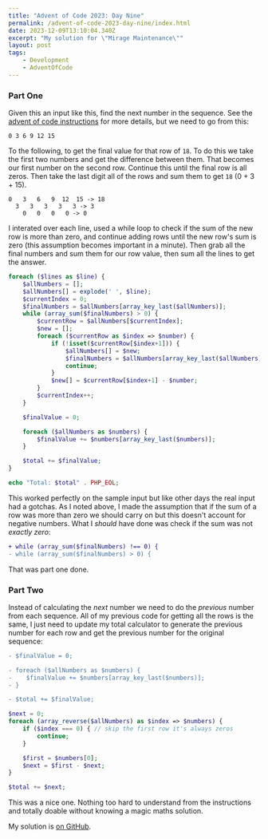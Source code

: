 ```yaml
---
title: "Advent of Code 2023: Day Nine"
permalink: /advent-of-code-2023-day-nine/index.html
date: 2023-12-09T13:10:04.340Z
excerpt: "My solution for \"Mirage Maintenance\""
layout: post
tags:
    - Development
    - AdventOfCode
---
```


### Part One

Given this an input like this, find the next number in the sequence. See the [advent of code instructions](https://adventofcode.com/2023/day/9) for more details, but we need to go from this:

```text
0 3 6 9 12 15
```

To the following, to get the final value for that row of `18`. To do this we take the first two numbers and get the difference between them. That becomes our first number on the second row. Continue this until the final row is all zeros. Then take the last digit all of the rows and sum them to get `18` (0 + 3 + 15).

```text
0   3   6   9  12  15 -> 18
  3   3   3   3   3 -> 3
    0   0   0   0 -> 0
```

I interated over each line, used a while loop to check if the sum of the new row is more than zero, and continue adding rows until the new row's sum is zero (this assumption becomes important in a minute). Then grab all the final numbers and sum them for our row value, then sum all the lines to get the answer.

```php
foreach ($lines as $line) {
    $allNumbers = [];
    $allNumbers[] = explode(' ', $line);
    $currentIndex = 0;
    $finalNumbers = $allNumbers[array_key_last($allNumbers)];
    while (array_sum($finalNumbers) > 0) {
        $currentRow = $allNumbers[$currentIndex];
        $new = [];
        foreach ($currentRow as $index => $number) {
            if (!isset($currentRow[$index+1])) {
                $allNumbers[] = $new;
                $finalNumbers = $allNumbers[array_key_last($allNumbers)];
                continue;
            }
            $new[] = $currentRow[$index+1] - $number;
        }
        $currentIndex++;
    }

    $finalValue = 0;

    foreach ($allNumbers as $numbers) {
        $finalValue += $numbers[array_key_last($numbers)];
    }

    $total += $finalValue;
}

echo "Total: $total" . PHP_EOL;
```

This worked perfectly on the sample input but like other days the real input had a gotchas. As I noted above, I made the assumption that if the sum of a row was more than zero we should carry on but this doesn't account for negative numbers. What I _should_ have done was check if the sum was not _exactly zero_:

```diff
+ while (array_sum($finalNumbers) !== 0) {
- while (array_sum($finalNumbers) > 0) {
```

That was part one done.

### Part Two

Instead of calculating the _next_ number we need to do the _previous_ number from each sequence. All of my previous code for getting all the rows is the same, I just need to update my total calculator to generate the previous number for each row and get the previous number for the original sequence:


```diff
- $finalValue = 0;

- foreach ($allNumbers as $numbers) {
-    $finalValue += $numbers[array_key_last($numbers)];
- }

- $total += $finalValue;
```

```php
$next = 0;
foreach (array_reverse($allNumbers) as $index => $numbers) {
    if ($index === 0) { // skip the first row it's always zeros
        continue;
    }

    $first = $numbers[0];
    $next = $first - $next;
}

$total += $next;
```

This was a nice one. Nothing too hard to understand from the instructions and totally doable without knowing a magic maths solution.

My solution is [on GitHub](https://github.com/rknightuk/adventofcode/tree/main/2023/{{TODO}}).
